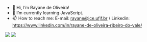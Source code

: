 - 👋 Hi, I’m Rayane de Oliveira!
- 🌱 I’m currently learning JavaScript.
- 📫 How to reach me:  E-mail: rayane@ice.ufjf.br / Linkedin: https://www.linkedin.com/in/rayane-de-oliveira-ribeiro-do-vale/
                      

<a href="https://github.com/RayaneOliveirarv/github-readme-stats">
  <img align="left" src="https://github-readme-stats-sigma-five.vercel.app/api?username=RayaneOliveirarv&hide=stars&show_icons=true&theme=tokyonight"/>
</a>
<a href="https://github.com/RayaneOliveirarv/convoychat">
  <img align="left" src="https://github-readme-stats-sigma-five.vercel.app/api/top-langs/?username=RayaneOliveirarv&theme=tokyonight"/>
</a>
